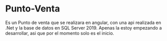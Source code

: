 # Punto-Venta
Es un Punto de venta que se realizara en angular, con una api realizada en .Net y la base de datos en SQL Server 2019.
Apenas la estoy empezando a desarrollar, asi que por el momento solo es el inicio.
